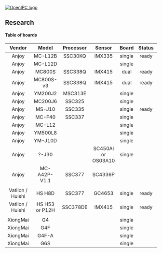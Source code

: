 [![OpenIPC logo][logo]][site_basic]

## Research


#### Table of boards

| Vendor                | Model                | Processor  | Sensor     | Board      | Status     | Found      |
|:--------------------: |:--------------------:|:----------:|:----------:|:----------:|:----------:|:----------:|
| Anjoy                 | MC-L12B              | SSC30KQ    | IMX335     | single     | ready      |            |
| Anjoy                 | MC-L12D              |            |            | single     |            |            |
| Anjoy                 | MC800S               | SSC338Q    | IMX415     | dual       | ready      |            |
| Anjoy                 | MC800S-v3            | SSC338Q    | IMX415     | dual       | ready      |            |
| Anjoy                 | YM200J2              | MSC313E    |            | single     |            |            |
| Anjoy                 | MC200J6              | SSC325     |            | single     |            |            |
| Anjoy                 | MS-J10               | SSC335     |            | single     | ready      |            |
| Anjoy                 | MC-F40               | SSC337     |            | single     |            |            |
| Anjoy                 | MC-L12               |            |            | single     |            |            |
| Anjoy                 | YM500L8              |            |            | single     |            |            |
| Anjoy                 | YM-J10D              |            |            | single     |            |            |
| Anjoy                 | ?-J30                |            | SC450AI or OS03A10| single | |       | no         |
| Anjoy                 | MC-A42P-V1.1         | SSC377     | SC4336P    |            |            | no         |
|                       |                      |            |            |            |            |            |
| Vatilon / Huishi      | HS H8D               | SSC377     | GC4653     | single     | ready      |            |
| Vatilon / Huishi      | HS H53  or P12H      | SSC378DE   | IMX415     | single     | ready      |            |
|                       |                      |            |            |            |            |            |
| XiongMai              | G4                   |            |            | single     |            |            |
| XiongMai              | G4F                  |            |            | single     |            |            |
| XiongMai              | G4F-A                |            |            | single     |            |            |
| XiongMai              | G6S                  |            |            | single     |            |            |


[logo]: https://openipc.org/assets/openipc-logo-black.svg
[site_basic]: https://openipc.org
[telegram_en]: https://t.me/OpenIPC


[vendor_anjoy]: http://www.icamra.cn/
[vendor_anjoy_firmware]: http://www.icamra.cn:8021/firmware/online/public/
[vendor_anjoy_docs]: http://www.icamra.cn:8021/pdf/?C=M;O=D
[vendor_vatilon]: https://www.vatilon.cn/
